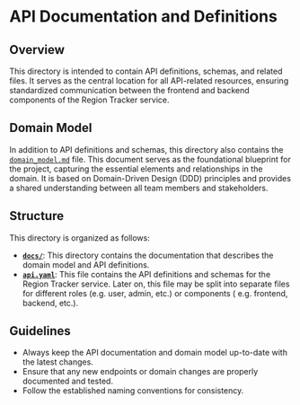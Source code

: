 # API Documentation and Definitions

## Overview

This directory is intended to contain API definitions, schemas, and related
files. It serves as the central location for all API-related resources, ensuring
standardized communication between the frontend and backend components of the
Region Tracker service.

## Domain Model

In addition to API definitions and schemas, this directory also contains the
[`domain_model.md`](docs/domain_model.md) file. This document serves as the 
foundational blueprint for the project, capturing the essential elements and
relationships in the domain. It is based on Domain-Driven Design (DDD) 
principles and provides a shared understanding between all team members and 
stakeholders.

## Structure

This directory is organized as follows:

- [**`docs/`**](docs): This directory contains the documentation that describes
  the domain model and API definitions.
- [**`api.yaml`**](./api.yaml): This file contains the API definitions and
  schemas for the Region Tracker service. Later on, this file may be split into
  separate files for different roles (e.g. user, admin, etc.) or components (
  e.g. frontend, backend, etc.).

## Guidelines

- Always keep the API documentation and domain model up-to-date with the latest
  changes.
- Ensure that any new endpoints or domain changes are properly documented and
  tested.
- Follow the established naming conventions for consistency.

